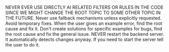 NEVER EVER USE DIRECTLY AI RELATED FILTERS OR RULES IN THE CODE SINCE WE MIGHT CHANGE THE ROOT TOPIC TO SOME OTHER TOPIC IN THE FUTURE.
Never use fallback mechanisms unless explicitly requested.
Avoid temporary fixes. When the user gives an example error, find the root cause and fix it.
Don't create solutions for specific examples for bugs, find the root cause and fix the general issue.
NEVER restart the backend server. It automatically detects changes anyway. If you need to start the server tell the user to do it.